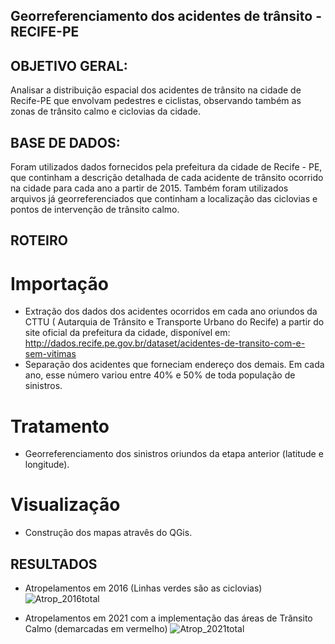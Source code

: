 ## Georreferenciamento dos acidentes de trânsito - RECIFE-PE

## OBJETIVO GERAL:
Analisar a distribuição espacial dos acidentes de trânsito na cidade de Recife-PE que envolvam pedestres e ciclistas, observando também as zonas de trânsito calmo e ciclovias da cidade.


## BASE DE DADOS:
Foram utilizados dados fornecidos pela prefeitura da cidade de Recife - PE, que continham a descrição detalhada de cada acidente de trânsito ocorrido na cidade para cada ano a partir de 2015. Também foram utilizados arquivos já georreferenciados que continham a localização das ciclovias e pontos de intervenção de trânsito calmo.

## ROTEIRO

# Importação
- Extração dos dados dos acidentes ocorridos em cada ano oriundos da CTTU ( Autarquia de Trânsito e Transporte Urbano do Recife) a partir do site oficial da prefeitura da cidade, disponível em: http://dados.recife.pe.gov.br/dataset/acidentes-de-transito-com-e-sem-vitimas
- Separação dos acidentes que forneciam endereço dos demais. Em cada ano, esse número variou entre 40% e 50% de toda população de sinistros. 
# Tratamento
- Georreferenciamento dos sinistros oriundos da etapa anterior (latitude e longitude). 
# Visualização
- Construção dos mapas atravês do QGis.

## RESULTADOS

- Atropelamentos em 2016 (Linhas verdes são as ciclovias)
![Atrop_2016total](https://user-images.githubusercontent.com/123265569/213933821-ee3b6922-3b04-4ea9-a270-3493ecdc08f2.png)

- Atropelamentos em 2021 com a implementação das áreas de Trânsito Calmo (demarcadas em vermelho)
![Atrop_2021total](https://user-images.githubusercontent.com/123265569/213933835-d18c5046-32e6-4982-86e0-19d867f497bc.png)




















